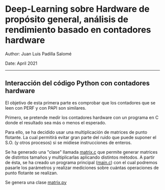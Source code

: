 # Deep-Learning sobre Hardware de propósito general, análisis de rendimiento basado en contadores hardware

Author: Juan Luis Padilla Salomé

Date: April 2021

---

## Interacción del código Python con contadores hardware

El objetivo de esta primera parte es comprobar que los contadores que se leen con PERF y con PAPI son similares.

Primero, se pretende medir los contadores hardware con un programa en C donde el resultado sea más o menos el esperado.  

Para ello, se ha decidido usar una multiplicación de matrices de punto flotante. La cual permitirá evitar gran parte del ruido que puede suponer el S.O. (y otros procesos) si se midiese instrucciones de enteros.

Se ha generado una "clase" llamada [matrix.c] que permite generar matrices de distintos tamaños y multiplicarlas aplicando distintos métodos. A partir de ésta, se ha creado un programa principal ([main.c]) con el cual podremos pasarle los parámetros y realizar mediciones sobre cuántas operaciones de punto flotante se realizan.





Se genera una clase [matrix.py]




[main.c]: 1.mat_mul/src/main.c
[matrix.c]: 1.mat_mul/src/matrix.c
[matrix.py]: 1.mat_mul/src/matrix.py